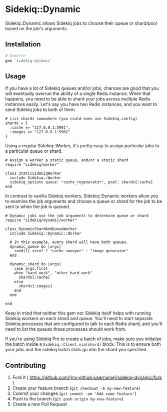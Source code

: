 # Sidekiq::Dynamic

Sidekiq::Dynamic allows Sidekiq jobs to choose their queue or shard/pool based on the job's arguments.

## Installation

```ruby
# Gemfile
gem 'sidekiq-dynamic'
```

## Usage

If you have a lot of Sidekiq queues and/or jobs, chances are good that you will eventually overrun the ability of a single Redis instance. When that happens, you need to be able to shard your jobs across multiple Redis instances easily. Let's say you have two Redis instances, and you want to send Sidekiq jobs to both of them.

```
# List shards somewhere (you could even use Sidekiq.config)
shards = {
  :cache => "127.0.0.1:5901",
  :images => "127.0.0.1:5902"
}
```

Using a regular Sidekiq::Worker, it's pretty easy to assign particular jobs to a particular queue or shard.

```
# Assign a worker a static queue, and/or a static shard
require "sidekiq/worker"

class StaticSidekiqWorker
  include Sidekiq::Worker
  sidekiq_options queue: "cache_regenerator", pool: shards[:cache]
end
```

In contrast to vanilla Sidekiq workers, Sidekiq::Dynamic workers allow you to examine the job arguments and choose a queue or shard for the job to be sent to when the job is queued.

```
# Dynamic jobs use the job arguments to determine queue or shard
require "sidekiq/dynamic/worker"

class DynamicShardAndQueueWorker
  include Sidekiq::Dynamic::Worker

  # In this example, every shard will have both queues.
  dynamic_queue do |args|
    rand(1).zero? ? "cache_sweeper" : "image_generator"
  end

  dynamic_shard do |args|
    case args.first
    when "hard_work", "other_hard_work"
      shards[:cache]
    else
      shards[:images]
    end
  end

end
```

Keep in mind that neither this gem nor Sidekiq itself helps with running Sidekiq workers on each shard and queue. You'll need to start separate Sidekiq processes that are configured to talk to each Redis shard, and you'll need to list the queues those processes should work from.

If you're using Sidekiq Pro to create a batch of jobs, make sure you initialize the batch inside a `Sidekiq::Client.via(shard)` block. This is to ensure both your jobs and the sidekiq batch stats go into the shard you specified.

## Contributing

1. Fork it ( https://github.com/[my-github-username]/sidekiq-dynamic/fork )
2. Create your feature branch (`git checkout -b my-new-feature`)
3. Commit your changes (`git commit -am 'Add some feature'`)
4. Push to the branch (`git push origin my-new-feature`)
5. Create a new Pull Request
